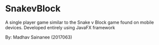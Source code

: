 # SnakevBlock
A single player game similar to the Snake v Block game found on mobile devices. Developed entirely using JavaFX framework

By:
Madhav Sainanee (2017063)
